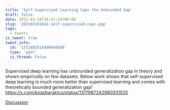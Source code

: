 ```yaml
---
title: 'Self-Supervised Learning Caps the Unbounded Gap'
draft: false
date: 2021-03-18T16:42:24+00:00
slug: '202103181642-self-supervised-caps-gap'
tags:
  - tweets
is_tweet: true
tweet_info:
  id: '1372483514499694598'
  type: 'post'
  is_thread: False
---
```




Supervised deep learning has unbounded generalization gap in theory and shown empirically on few datasets. Below work shows that self-supervised deep learning is much more better than supervised learning and comes with theoretically bounded generalization gap! <https://x.com/boazbaraktcs/status/1317987242980331520>

[Discussion](https://x.com/sytelus/status/1372483514499694598)
